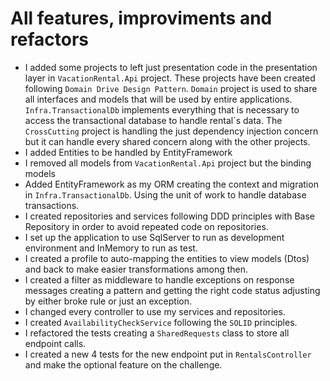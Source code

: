 # All features, improviments and refactors

- I added some projects to left just presentation code in the presentation layer in `VacationRental.Api` project.  These projects have been created following `Domain Drive Design Pattern`. `Domain` project is used to share all interfaces and models that will be used by entire applications. `Infra.TransactionalDb` implements everything that is necessary to access the transactional database to handle rental´s data. The `CrossCutting` project is handling the just dependency injection concern but it can handle every shared concern along with the other projects.
- I added Entities to be handled by EntityFramework
- I removed all models from `VacationRental.Api` project but the binding models  
- Added EntityFramework as my ORM creating the context and migration in  `Infra.TransactionalDb`. Using the unit of work to handle database transactions. 
- I created repositories and services following DDD principles with Base Repository<TEntity> in order to avoid repeated code on repositories. 
- I set up the application to use SqlServer to run as development environment and InMemory to run as test.
- I created a profile to auto-mapping the entities to view models (Dtos) and back to make easier transformations among then. 
- I created a filter as middleware to handle exceptions on response messages creating a pattern and getting the right code status adjusting by either broke rule or just an exception.
- I changed every controller to use my services and repositories.
- I created `AvailabilityCheckService` following the `SOLID` principles.
- I refactored the tests creating a `SharedRequests` class to store all endpoint calls.
- I created a new 4 tests for the new endpoint put in `RentalsController` and make the optional feature on the challenge.
